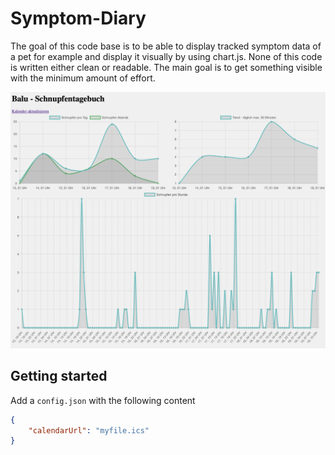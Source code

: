 # Symptom-Diary

The goal of this code base is to be able to display tracked symptom data of a pet for example and display it visually by using chart.js. None of this code is written either clean or readable. The main goal is to get something visible with the minimum amount of effort.

![Screenshot](Screenshot.png)

## Getting started

Add a `config.json` with the following content

```json
{
    "calendarUrl": "myfile.ics"
}
```